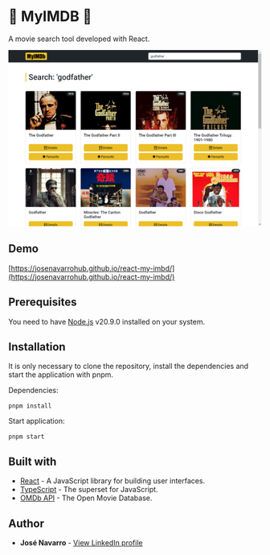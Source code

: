 # 🍿 MyIMDB 🍿

A movie search tool developed with React.

[![ShoppingList](https://github.com/josenavarrohub/react-my-imbd/blob/main/demo.png?raw=true)](https://josenavarrohub.github.io/react-my-imbd/)

## Demo
[https://josenavarrohub.github.io/react-my-imbd/](https://josenavarrohub.github.io/react-my-imbd/)

## Prerequisites

You need to have [Node.js](https://nodejs.org/en/) v20.9.0 installed on your system.

## Installation

It is only necessary to clone the repository, install the dependencies and start the application with pnpm.

Dependencies:
```
pnpm install
```

Start application:
```
pnpm start
```


## Built with
* [React](https://reactjs.org/) - A JavaScript library for building user interfaces.
* [TypeScript](https://www.typescriptlang.org/) - The superset for JavaScript.
* [OMDb API](https://www.omdbapi.com/) - The Open Movie Database.

## Author

* **José Navarro** - [View LinkedIn profile](https://www.linkedin.com/in/josenavarroortiz/)
